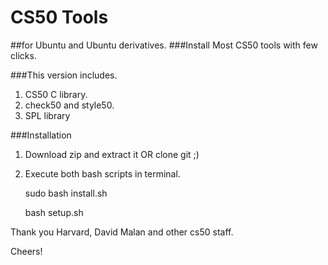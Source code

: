 # CS50 Tools
##for Ubuntu and Ubuntu derivatives. 
###Install Most CS50 tools with few clicks.

###This version includes.
1. CS50 C library.
2. check50 and style50.
3. SPL library

###Installation

1. Download zip and extract it OR clone git ;)    
2. Execute both bash scripts in terminal.   

    sudo bash install.sh
    
    bash setup.sh
    
    
Thank you Harvard, David Malan and other cs50 staff.

Cheers!
